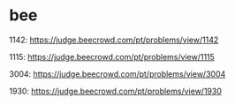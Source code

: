 # bee

1142: https://judge.beecrowd.com/pt/problems/view/1142


1115: https://judge.beecrowd.com/pt/problems/view/1115


3004: https://judge.beecrowd.com/pt/problems/view/3004


1930: https://judge.beecrowd.com/pt/problems/view/1930
